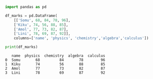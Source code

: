 ```python
import pandas as pd

df_marks = pd.DataFrame(
	[['Somu', 68, 84, 78, 96],
	['Kiku', 74, 56, 88, 85],
	['Amol', 77, 73, 82, 87],
	['Lini', 78, 69, 87, 92]],
	columns=['name', 'physics', 'chemistry','algebra','calculus'])

print(df_marks)
```

       name  physics  chemistry  algebra  calculus
    0  Somu       68         84       78        96
    1  Kiku       74         56       88        85
    2  Amol       77         73       82        87
    3  Lini       78         69       87        92



```python

```
